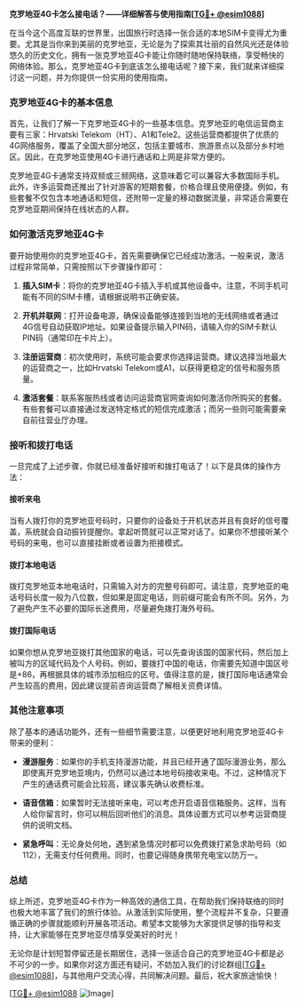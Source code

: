 **克罗地亚4G卡怎么接电话？——详细解答与使用指南[[TG💪+ @esim1088](https://t.me/s/esim1088)]**

在当今这个高度互联的世界里，出国旅行时选择一张合适的本地SIM卡变得尤为重要。尤其是当你来到美丽的克罗地亚，无论是为了探索其壮丽的自然风光还是体验悠久的历史文化，拥有一张克罗地亚4G卡能让你随时随地保持联络，享受畅快的网络体验。那么，克罗地亚4G卡到底该怎么接电话呢？接下来，我们就来详细探讨这一问题，并为你提供一份实用的使用指南。

### 克罗地亚4G卡的基本信息

首先，让我们了解一下克罗地亚4G卡的一些基本信息。克罗地亚的电信运营商主要有三家：Hrvatski Telekom（HT）、A1和Tele2。这些运营商都提供了优质的4G网络服务，覆盖了全国大部分地区，包括主要城市、旅游景点以及部分乡村地区。因此，在克罗地亚使用4G卡进行通话和上网是非常方便的。

克罗地亚4G卡通常支持双频或三频网络，这意味着它可以兼容大多数国际手机。此外，许多运营商还推出了针对游客的短期套餐，价格合理且使用便捷。例如，有些套餐不仅包含本地通话和短信，还附带一定量的移动数据流量，非常适合需要在克罗地亚期间保持在线状态的人群。

### 如何激活克罗地亚4G卡

要开始使用你的克罗地亚4G卡，首先需要确保它已经成功激活。一般来说，激活过程非常简单，只需按照以下步骤操作即可：

1. **插入SIM卡**：将你的克罗地亚4G卡插入手机或其他设备中。注意，不同手机可能有不同的SIM卡槽，请根据说明书正确安装。
   
2. **开机并联网**：打开设备电源，确保设备能够连接到当地的无线网络或者通过4G信号自动获取IP地址。如果设备提示输入PIN码，请输入你的SIM卡默认PIN码（通常印在卡片上）。

3. **注册运营商**：初次使用时，系统可能会要求你选择运营商。建议选择当地最大的运营商之一，比如Hrvatski Telekom或A1，以获得更稳定的信号和服务质量。

4. **激活套餐**：联系客服热线或者访问运营商官网查询如何激活你所购买的套餐。有些套餐可以直接通过发送特定格式的短信完成激活；而另一些则可能需要亲自前往营业厅办理。

### 接听和拨打电话

一旦完成了上述步骤，你就已经准备好接听和拨打电话了！以下是具体的操作方法：

#### 接听来电
当有人拨打你的克罗地亚号码时，只要你的设备处于开机状态并且有良好的信号覆盖，系统就会自动振铃提醒你。拿起听筒就可以正常对话了。如果你不想接听某个号码的来电，也可以直接挂断或者设置为拒接模式。

#### 拨打本地电话
拨打克罗地亚本地电话时，只需输入对方的完整号码即可。请注意，克罗地亚的电话号码长度一般为八位数，但如果是固定电话，则前缀可能会有所不同。另外，为了避免产生不必要的国际长途费用，尽量避免拨打海外号码。

#### 拨打国际电话
如果你想从克罗地亚拨打其他国家的电话，可以先查询该国的国家代码，然后加上被叫方的区域代码及个人号码。例如，要拨打中国的电话，你需要先知道中国区号是+86，再根据具体的城市添加相应的区号。值得注意的是，拨打国际电话通常会产生较高的费用，因此建议提前咨询运营商了解相关资费详情。

### 其他注意事项

除了基本的通话功能外，还有一些细节需要注意，以便更好地利用克罗地亚4G卡带来的便利：

- **漫游服务**：如果你的手机支持漫游功能，并且已经开通了国际漫游业务，那么即使离开克罗地亚境内，仍然可以通过本地号码接收来电。不过，这种情况下产生的通话费可能会比较高，建议事先确认收费标准。
  
- **语音信箱**：如果暂时无法接听来电，可以考虑开启语音信箱服务。这样，当有人给你留言时，你可以稍后回听他们的消息。具体设置方式可以参考运营商提供的说明文档。

- **紧急呼叫**：无论身处何地，遇到紧急情况时都可以免费拨打紧急求助号码（如112），无需支付任何费用。同时，也要记得随身携带充电宝以防万一。

### 总结

综上所述，克罗地亚4G卡作为一种高效的通信工具，在帮助我们保持联络的同时也极大地丰富了我们的旅行体验。从激活到实际使用，整个流程并不复杂，只要遵循正确的步骤就能顺利开展各项活动。希望本文能够为大家提供足够的指导和支持，让大家能够在克罗地亚尽情享受美好的时光！

无论你是计划短暂停留还是长期居住，选择一张适合自己的克罗地亚4G卡都是必不可少的一步。如果你对这方面还有疑问，不妨加入我们的讨论群组[[TG💪+ @esim1088](https://t.me/s/esim1088)]，与其他用户交流心得，共同解决问题。最后，祝大家旅途愉快！

[[TG💪+ @esim1088](https://t.me/s/esim1088) ![Image](https://i.postimg.cc/4NQfJmqS/Snipaste-2025-05-13-00-14-12.png)]
